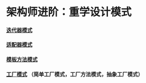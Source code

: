 # 架构师进阶：重学设计模式

#### [迭代器模式](https://github.com/chaoaiqi/design-pattern/tree/master/src/main/java/com/qdu/lc/iterator)
#### [适配器模式](https://github.com/chaoaiqi/design-pattern/tree/master/src/main/java/com/qdu/lc/adapter)
#### [模板方法模式](https://github.com/chaoaiqi/design-pattern/tree/master/src/main/java/com/qdu/lc/template)
#### [工厂模式](https://github.com/chaoaiqi/design-pattern/tree/master/src/main/java/com/qdu/lc/factory) （简单工厂模式，工厂方法模式，抽象工厂模式）

